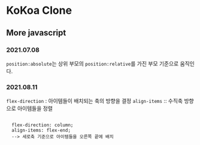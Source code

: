 # KoKoa Clone

## **More javascript**

### 2021.07.08

`position:absolute`는 상위 부모의 `position:relative`를 가진 부모 기준으로 움직인다.

### 2021.08.11

`flex-direction` : 아이템들이 배치되는 축의 방향을 결정
`align-items` :: 수직축 방향으로 아이템들을 정렬

<code>
  flex-direction: column;
  align-items: flex-end;
  --> 세로축 기준으로 아이템들을 오른쪽 끝에 배치
</code>

